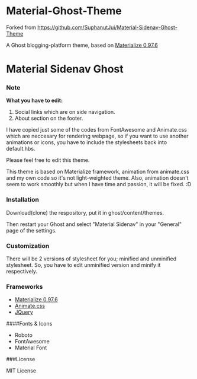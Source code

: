 # Material-Ghost-Theme
Forked from https://github.com/SuphanutJui/Material-Sidenav-Ghost-Theme

A Ghost blogging-platform theme, based on [Materialize 0.97.6](http://materializecss.com/)

# Material Sidenav Ghost

### Note

**What you have to edit:** 
1. Social links which are on side navigation.
2. About section on the footer.

I have copied just some of the codes from FontAwesome and Animate.css which are neccesary for rendering webpage, so if you want to use another animations or icons, you have to include the stylesheets back into default.hbs.

Please feel free to edit this theme.

This theme is based on Materialize framework, animation from animate.css and my own code so it's not light-weighted theme. Also, animation doesn't seem to work smoothly but when I have time and passion, it will be fixed. :D

### Installation

Download(clone) the respository, put it in ghost/content/themes.

Then restart your Ghost and select "Material Sidenav" in your "General" page of the settings.

### Customization

There will be 2 versions of stylesheet for you; minified and unminified stylesheet. So, you have to edit unminified version and minify it respectively.

### Frameworks

* [Materialize 0.97.6](http://materializecss.com/)
* [Animate.css](https://daneden.github.io/animate.css/)
* [JQuery](https://jquery.com/)

####Fonts & Icons

* Roboto
* FontAwesome
* Material Font

###License 

MIT License

